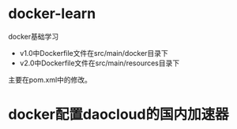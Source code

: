 # docker-learn
docker基础学习
- v1.0中Dockerfile文件在src/main/docker目录下
- v2.0中Dockerfile文件在src/main/resources目录下

主要在pom.xml中的修改。

# docker配置daocloud的国内加速器
